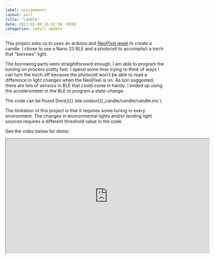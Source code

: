 ```yaml
---
label: assignments
layout: post
title: "candle"
date: 2023-02-08 16:32:58 -0500
categories: jekyll update
---
```


This project asks us to uses an arduino and [NeoPixel jewel](https://www.adafruit.com/product/2226) to create a candle.
I chose to use a Nano 33 BLE and a photocell to accomplish a torch that "borrows" light.

The borrowing parts were straightforward enough. I am able to program the turning on process pretty fast.
I spend some time trying to think of ways I can turn the torch off because the photocell won't be able to read a difference in light changes when the NeoPixel is on.
As Ijon suggested, there are lots of sensors in BLE that could come in handy. I ended up using the accelerometer in the BLE to program a state-change.

The code can be found [here]({{ site.codeurl}}\_candle/candle/candle.ino ).

The limitation of this project is that it requires some tuning in every environment. The changes in environmental lights and/or lending light sources requires a different threshold value in the code.

See the video below for demo:

<iframe width="640" height="360"
  src="https://user-images.githubusercontent.com/51350490/220449124-2332311c-d367-40be-866d-badaaa0c6117.mp4">
</iframe>

